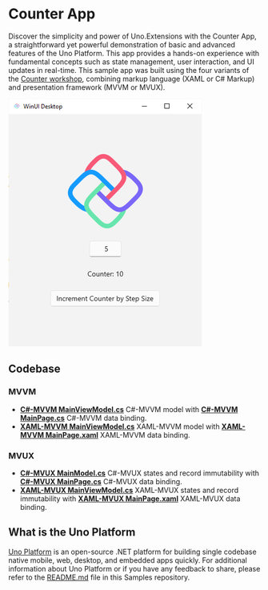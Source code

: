 # Counter App

Discover the simplicity and power of Uno.Extensions with the Counter App, a straightforward yet powerful demonstration of basic and advanced features of the Uno Platform. This app provides a hands-on experience with fundamental concepts such as state management, user interaction, and UI updates in real-time.
This sample app was built using the four variants of the [Counter workshop](https://aka.platform.uno/counter-tutorial), combining markup language (XAML or C# Markup) and presentation framework (MVVM or MVUX).

![CounterApp Image](doc/assets/counterApp.png)

## Codebase

### MVVM

* [**C#-MVVM MainViewModel.cs**](CSharp-MVVM/Counter/MainViewModel.cs) C#-MVVM model with [**C#-MVVM MainPage.cs**](CSharp-MVVM/Counter/MainPage.cs) C#-MVVM data binding.
* [**XAML-MVVM MainViewModel.cs**](XAML-MVVM/Counter/MainViewModel.cs) XAML-MVVM model with [**XAML-MVVM MainPage.xaml**](XAML-MVVM/Counter/MainPage.xaml) XAML-MVVM data binding.

### MVUX

* [**C#-MVUX MainModel.cs**](CSharp-MVUX/Counter/MainModel.cs) C#-MVUX states and record immutability with [**C#-MVUX MainPage.cs**](CSharp-MVUX/Counter/MainPage.cs) C#-MVUX data binding.
* [**XAML-MVUX MainViewModel.cs**](XAML-MVUX/Counter/MainModel.cs) XAML-MVUX states and record immutability with [**XAML-MVUX MainPage.xaml**](XAML-MVUX/Counter/MainPage.xaml) XAML-MVUX data binding.

## What is the Uno Platform

[Uno Platform](https://platform.uno) is an open-source .NET platform for building single codebase native mobile, web, desktop, and embedded apps quickly.
For additional information about Uno Platform or if you have any feedback to share, please refer to the [README.md](../../README.md) file in this Samples repository.